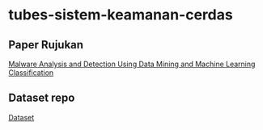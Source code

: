 # tubes-sistem-keamanan-cerdas

## Paper Rujukan
[Malware Analysis and Detection Using Data Mining and Machine Learning Classification](https://www.researchgate.net/publication/320549503_Malware_Analysis_and_Detection_Using_Data_Mining_and_Machine_Learning_Classification)

## Dataset repo
[Dataset](https://github.com/urwithajit9/ClaMP)
